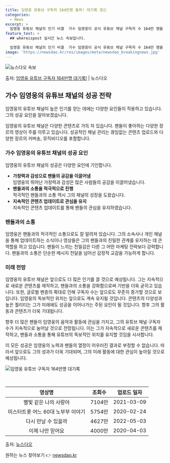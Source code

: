 ```yaml
---
title: 임영웅 유튜브 구독자 164만명 돌파! 대기록 갱신
categories:
  - News
excerpt: >
  임영웅 유튜브 채널의 인기 비결  가수 임영웅이 공식 유튜브 채널 구독자 수 164만 명을 돌파하며 그 인기…
feature_text: >
  ## whereispost 실시간 뉴스 속보입니다.

  임영웅 유튜브 채널의 인기 비결  가수 임영웅이 공식 유튜브 채널 구독자 수 164만 명을 돌파하며 그 인기…
image: 'https://newsdao.kr/res/images/meta/newsdao_breakingnews.jpg'
---
```


![뉴스다오 속보](https://newsdao.kr/res/images/meta/newsdao_breakingnews.jpg)

<p>출처: <a href="https://newsdao.kr/4460" rel="dofollow">임영웅 유튜브 구독자 164만명 대기록!</a> | 뉴스다오</p>

<h2 data-ke-size="size26">가수 임영웅의 유튜브 채널의 성공 전략</h2>
임영웅의 유튜브 채널이 높은 인기를 얻는 데에는 다양한 요인들이 작용하고 있습니다. 그의 성공 요인을 알아보겠습니다.

<p data-ke-size="size16">임영웅의 유튜브 채널은 다양한 콘텐츠로 가득 차 있습니다. 팬들이 좋아하는 다양한 장르의 영상이 주를 이루고 있습니다. 성공적인 채널 관리는 끊임없는 콘텐츠 업로드와 다양한 장르의 커버송, 뮤직비디오를 포함합니다.</p>

<h3>가수 임영웅의 유튜브 채널의 성공 요인</h3>
임영웅의 유튜브 채널의 성공은 다양한 요인에 기인합니다.

<ul>
<li><b>가창력과 감성으로 팬들의 공감을 이끌어냄</b></li>
임영웅의 뛰어난 가창력과 감성은 많은 사람들의 공감을 이끌어냈습니다.

<li><b>팬들과의 소통을 적극적으로 진행</b></li>
적극적인 팬들과의 소통 역시 그의 채널의 성장을 도왔습니다.

<li><b>지속적인 콘텐츠 업데이트로 관심을 유지</b></li>
지속적인 콘텐츠 업데이트를 통해 팬들의 관심을 유지하였습니다.
</ul>

<h3>팬들과의 소통</h3>
임영웅은 팬들과의 적극적인 소통으로도 잘 알려져 있습니다. 그의 소속사나 개인 채널을 통해 업데이트하는 소식이나 영상들은 그의 팬들과의 친밀한 관계를 유지하는 데 큰 역할을 하고 있습니다. 팬들이 느끼는 친밀감은 다른 그 어떤 마케팅 전략보다 강력합니다. 팬들과의 소통은 단순한 메시지 전달을 넘어선 감정적 교감을 가능하게 합니다.

<h3>미래 전망</h3>
임영웅의 유튜브 채널은 앞으로도 더 많은 인기를 끌 것으로 예상됩니다. 그는 지속적으로 새로운 콘텐츠를 제작하고, 팬들과의 소통을 강화함으로써 기반을 더욱 굳히고 있습니다. 또한, 글로벌 팬층의 확대로 인해 구독자 수는 앞으로도 꾸준히 증가할 것으로 보입니다. 임영웅의 독보적인 위치는 앞으로도 계속 유지될 것입니다. 콘텐츠의 다양성과 높은 퀄리티는 그가 미래에도 성공을 이어나가는 주된 요인이 될 것입니다. 향후 그의 활동과 콘텐츠가 더욱 기대됩니다. 

향후 더 많은 팬들이 임영웅의 음악과 활동에 관심을 가지고, 그의 유튜브 채널 구독자 수가 지속적으로 늘어날 것으로 전망됩니다. 이는 그가 지속적으로 새로운 콘텐츠를 제작하고, 팬들과 소통을 통해 유튜브의 독보적인 위치를 유지할 것임을 시사합니다.

이 모든 성공은 임영웅의 노력과 팬들의 열정이 어우러진 결과로 부정할 수 없습니다. 따라서 앞으로도 그의 성과가 더욱 기대되며, 그의 미래 활동에 대한 관심이 높아질 것으로 예상됩니다.

<img src="https://www.newsdao.kr/news/photo/202206/4460_5802_5126.jpg" alt="임영웅 유튜브 구독자 164만명 대기록">
<p data-ke-size="size16">&nbsp;</p>

<table>
<thead>
<tr>
<th style="text-align: center;">영상명</th>
<th style="text-align: center;">조회수</th>
<th style="text-align: center;">업로드 일자</th>
</tr>
</thead>
<tbody>
<tr>
<td style="text-align: center;">별빛 같은 나의 사랑아</td>
<td style="text-align: center;">7104만</td>
<td style="text-align: center;">2021-03-09</td>
</tr>
<tr>
<td style="text-align: center;">미스터트롯 어느 60대 노부부 이야기</td>
<td style="text-align: center;">5754만</td>
<td style="text-align: center;">2020-02-24</td>
</tr>
<tr>
<td style="text-align: center;">다시 만날 수 있을까</td>
<td style="text-align: center;">4627만</td>
<td style="text-align: center;">2022-05-03</td>
</tr>
<tr>
<td style="text-align: center;">이제 나만 믿어요</td>
<td style="text-align: center;">4000만</td>
<td style="text-align: center;">2020-04-03</td>
</tr>
</tbody>
</table>

출처: [뉴스다오](https://newsdao.kr/4460) 

원하는 뉴스 찾아보기 👉 <a href="https://newsdao.kr" rel="dofollow">newsdao.kr</a>


